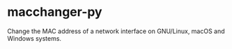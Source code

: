 # macchanger-py
Change the MAC address of a network interface on GNU/Linux, macOS and Windows systems.

